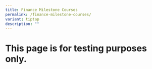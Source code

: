 ```yaml
---
title: Finance Milestone Courses
permalink: /finance-milestone-courses/
variant: tiptap
description: ""
---
```

<h1>This page is for testing purposes only.</h1>
<p></p>